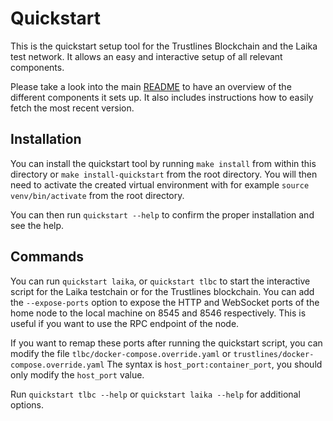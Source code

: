 # Quickstart

This is the quickstart setup tool for the Trustlines Blockchain and the Laika test network.
It allows an easy and interactive setup of all relevant components.

Please take a look into the main [README](../README.md) to have an overview of the different components it sets up.
It also includes instructions how to easily fetch the most recent version.

## Installation

You can install the quickstart tool by running `make install` from within this directory
or `make install-quickstart` from the root directory.
You will then need to activate the created virtual environment with
for example `source venv/bin/activate` from the root directory.

You can then run `quickstart --help` to confirm the proper installation and see the help.

## Commands

You can run `quickstart laika`, or `quickstart tlbc` to start the interactive script for
the Laika testchain or for the Trustlines blockchain.
You can add the `--expose-ports` option to expose the HTTP and WebSocket ports of the home
node to the local machine on 8545 and 8546 respectively. This is useful if you want to use
the RPC endpoint of the node.

If you want to remap these ports after running the quickstart script, you can modify the file
`tlbc/docker-compose.override.yaml` or `trustlines/docker-compose.override.yaml`
The syntax is `host_port:container_port`, you should only modify the `host_port` value.

Run `quickstart tlbc --help` or `quickstart laika --help` for additional options.
